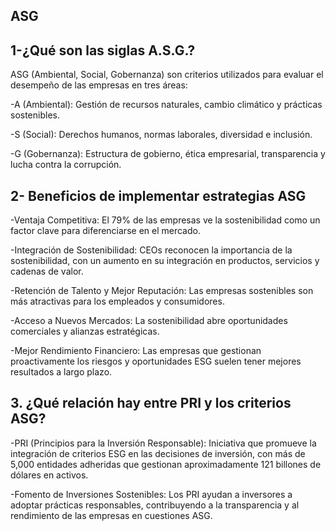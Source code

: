 ## ASG

## **1-¿Qué son las siglas A.S.G.?**

 ASG (Ambiental, Social, Gobernanza) son criterios utilizados para evaluar el desempeño de las empresas en tres áreas:

  -A (Ambiental): Gestión de recursos naturales, cambio climático y prácticas sostenibles.
  
  -S (Social): Derechos humanos, normas laborales, diversidad e inclusión.
  
  -G (Gobernanza): Estructura de gobierno, ética empresarial, transparencia y lucha contra la corrupción.

  ## **2- Beneficios de implementar estrategias ASG**

  -Ventaja Competitiva: El 79% de las empresas ve la sostenibilidad como un factor clave para diferenciarse en el mercado.
  
  -Integración de Sostenibilidad: CEOs reconocen la importancia de la sostenibilidad, con un aumento en su integración en productos, servicios y cadenas de valor.
  
  -Retención de Talento y Mejor Reputación: Las empresas sostenibles son más atractivas para los empleados y consumidores.
  
  -Acceso a Nuevos Mercados: La sostenibilidad abre oportunidades comerciales y alianzas estratégicas.
  
  -Mejor Rendimiento Financiero: Las empresas que gestionan proactivamente los riesgos y oportunidades ESG suelen tener mejores resultados a largo plazo.

  ## **3. ¿Qué relación hay entre PRI y los criterios ASG?**

  -PRI (Principios para la Inversión Responsable): Iniciativa que promueve la integración de criterios ESG en las decisiones de inversión, con más de 5,000 entidades adheridas que gestionan aproximadamente      121 billones de dólares en activos.
  
  -Fomento de Inversiones Sostenibles: Los PRI ayudan a inversores a adoptar prácticas responsables, contribuyendo a la transparencia y al rendimiento de las empresas en cuestiones ASG.
